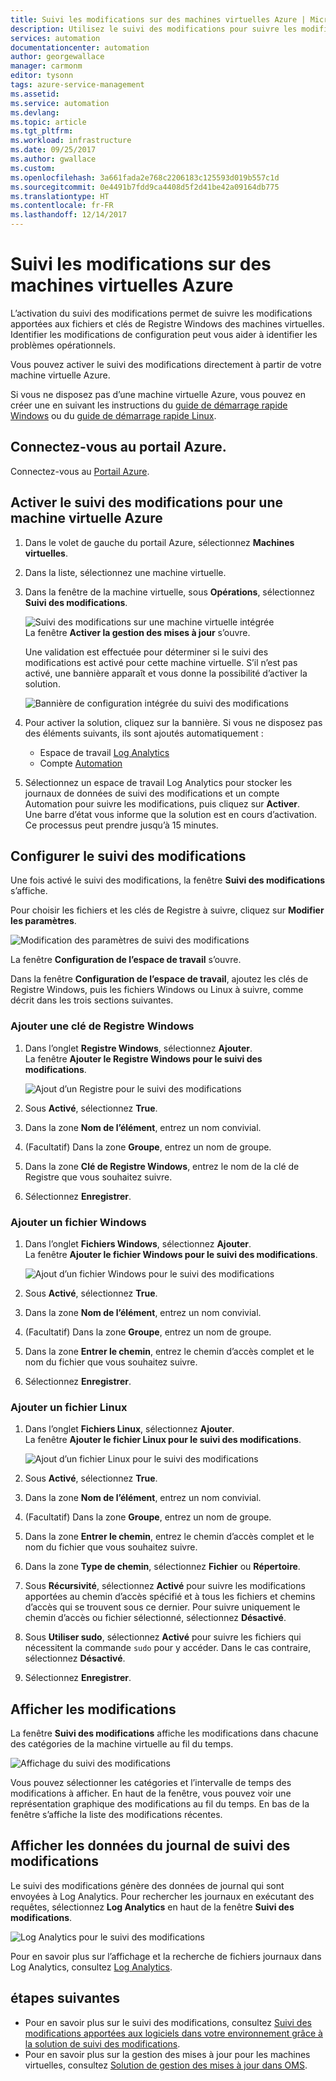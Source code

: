 ```yaml
---
title: Suivi les modifications sur des machines virtuelles Azure | Microsoft Docs
description: Utilisez le suivi des modifications pour suivre les modifications dans les fichiers et le Registre des machines virtuelles.
services: automation
documentationcenter: automation
author: georgewallace
manager: carmonm
editor: tysonn
tags: azure-service-management
ms.assetid: 
ms.service: automation
ms.devlang: 
ms.topic: article
ms.tgt_pltfrm: 
ms.workload: infrastructure
ms.date: 09/25/2017
ms.author: gwallace
ms.custom: 
ms.openlocfilehash: 3a661fada2e768c2206183c125593d019b557c1d
ms.sourcegitcommit: 0e4491b7fdd9ca4408d5f2d41be42a09164db775
ms.translationtype: HT
ms.contentlocale: fr-FR
ms.lasthandoff: 12/14/2017
---
```

# <a name="track-changes-in-your-azure-virtual-machines"></a>Suivi les modifications sur des machines virtuelles Azure

L’activation du suivi des modifications permet de suivre les modifications apportées aux fichiers et clés de Registre Windows des machines virtuelles. Identifier les modifications de configuration peut vous aider à identifier les problèmes opérationnels.

Vous pouvez activer le suivi des modifications directement à partir de votre machine virtuelle Azure.

Si vous ne disposez pas d’une machine virtuelle Azure, vous pouvez en créer une en suivant les instructions du [guide de démarrage rapide Windows](../virtual-machines/windows/quick-create-portal.md) ou du [guide de démarrage rapide Linux](../virtual-machines/linux/quick-create-portal.md).

## <a name="sign-in-to-the-azure-portal"></a>Connectez-vous au portail Azure.
Connectez-vous au [Portail Azure](https://portal.azure.com/).

## <a name="enable-change-tracking-for-an-azure-virtual-machine"></a>Activer le suivi des modifications pour une machine virtuelle Azure

1. Dans le volet de gauche du portail Azure, sélectionnez **Machines virtuelles**.
2. Dans la liste, sélectionnez une machine virtuelle.
3. Dans la fenêtre de la machine virtuelle, sous **Opérations**, sélectionnez **Suivi des modifications**. 

   ![Suivi des modifications sur une machine virtuelle intégrée](./media/automation-vm-change-tracking/change-onboard-vm-blade.png)  
    La fenêtre **Activer la gestion des mises à jour** s’ouvre.

    Une validation est effectuée pour déterminer si le suivi des modifications est activé pour cette machine virtuelle. S’il n’est pas activé, une bannière apparaît et vous donne la possibilité d’activer la solution.

   ![Bannière de configuration intégrée du suivi des modifications](./media/automation-vm-change-tracking/change-onboard-banner.png)

4. Pour activer la solution, cliquez sur la bannière. Si vous ne disposez pas des éléments suivants, ils sont ajoutés automatiquement :

   * Espace de travail [Log Analytics](../log-analytics/log-analytics-overview.md)
   * Compte [Automation](../automation/automation-offering-get-started.md)

5. Sélectionnez un espace de travail Log Analytics pour stocker les journaux de données de suivi des modifications et un compte Automation pour suivre les modifications, puis cliquez sur **Activer**.  
    Une barre d’état vous informe que la solution est en cours d’activation. Ce processus peut prendre jusqu’à 15 minutes.

## <a name="configure-change-tracking"></a>Configurer le suivi des modifications

Une fois activé le suivi des modifications, la fenêtre **Suivi des modifications** s’affiche. 

Pour choisir les fichiers et les clés de Registre à suivre, cliquez sur **Modifier les paramètres**.

   ![Modification des paramètres de suivi des modifications](./media/automation-vm-change-tracking/change-edit-settings.png)

   La fenêtre **Configuration de l’espace de travail** s’ouvre. 

Dans la fenêtre **Configuration de l’espace de travail**, ajoutez les clés de Registre Windows, puis les fichiers Windows ou Linux à suivre, comme décrit dans les trois sections suivantes.

### <a name="add-a-windows-registry-key"></a>Ajouter une clé de Registre Windows

1. Dans l’onglet **Registre Windows**, sélectionnez **Ajouter**.  
    La fenêtre **Ajouter le Registre Windows pour le suivi des modifications**.

   ![Ajout d’un Registre pour le suivi des modifications](./media/automation-vm-change-tracking/change-add-registry.png)

2. Sous **Activé**, sélectionnez **True**.
3. Dans la zone **Nom de l’élément**, entrez un nom convivial.
4. (Facultatif) Dans la zone **Groupe**, entrez un nom de groupe.
5. Dans la zone **Clé de Registre Windows**, entrez le nom de la clé de Registre que vous souhaitez suivre.
6. Sélectionnez **Enregistrer**.

### <a name="add-a-windows-file"></a>Ajouter un fichier Windows

1. Dans l’onglet **Fichiers Windows**, sélectionnez **Ajouter**.  
    La fenêtre **Ajouter le fichier Windows pour le suivi des modifications**.

   ![Ajout d’un fichier Windows pour le suivi des modifications](./media/automation-vm-change-tracking/change-add-win-file.png)

2. Sous **Activé**, sélectionnez **True**.
3. Dans la zone **Nom de l’élément**, entrez un nom convivial.
4. (Facultatif) Dans la zone **Groupe**, entrez un nom de groupe.
5. Dans la zone **Entrer le chemin**, entrez le chemin d’accès complet et le nom du fichier que vous souhaitez suivre.
6. Sélectionnez **Enregistrer**.

### <a name="add-a-linux-file"></a>Ajouter un fichier Linux

1. Dans l’onglet **Fichiers Linux**, sélectionnez **Ajouter**.  
    La fenêtre **Ajouter le fichier Linux pour le suivi des modifications**.

   ![Ajout d’un fichier Linux pour le suivi des modifications](./media/automation-vm-change-tracking/change-add-linux-file.png)

2. Sous **Activé**, sélectionnez **True**.
3. Dans la zone **Nom de l’élément**, entrez un nom convivial.
4. (Facultatif) Dans la zone **Groupe**, entrez un nom de groupe.
5. Dans la zone **Entrer le chemin**, entrez le chemin d’accès complet et le nom du fichier que vous souhaitez suivre.
6. Dans la zone **Type de chemin**, sélectionnez **Fichier** ou **Répertoire**.
7. Sous **Récursivité**, sélectionnez **Activé** pour suivre les modifications apportées au chemin d’accès spécifié et à tous les fichiers et chemins d’accès qui se trouvent sous ce dernier. Pour suivre uniquement le chemin d’accès ou fichier sélectionné, sélectionnez **Désactivé**.
8. Sous **Utiliser sudo**, sélectionnez **Activé** pour suivre les fichiers qui nécessitent la commande `sudo` pour y accéder. Dans le cas contraire, sélectionnez **Désactivé**.
9. Sélectionnez **Enregistrer**.

## <a name="view-changes"></a>Afficher les modifications

La fenêtre **Suivi des modifications** affiche les modifications dans chacune des catégories de la machine virtuelle au fil du temps.

   ![Affichage du suivi des modifications](./media/automation-vm-change-tracking/change-view-changes.png)

Vous pouvez sélectionner les catégories et l’intervalle de temps des modifications à afficher. En haut de la fenêtre, vous pouvez voir une représentation graphique des modifications au fil du temps. En bas de la fenêtre s’affiche la liste des modifications récentes.

## <a name="view-change-tracking-log-data"></a>Afficher les données du journal de suivi des modifications

Le suivi des modifications génère des données de journal qui sont envoyées à Log Analytics. Pour rechercher les journaux en exécutant des requêtes, sélectionnez **Log Analytics** en haut de la fenêtre **Suivi des modifications**.

   ![Log Analytics pour le suivi des modifications](./media/automation-vm-change-tracking/change-log-analytics.png)

Pour en savoir plus sur l’affichage et la recherche de fichiers journaux dans Log Analytics, consultez [Log Analytics](../log-analytics/log-analytics-overview.md).

## <a name="next-steps"></a>étapes suivantes

* Pour en savoir plus sur le suivi des modifications, consultez [Suivi des modifications apportées aux logiciels dans votre environnement grâce à la solution de suivi des modifications](../log-analytics/log-analytics-change-tracking.md).
* Pour en savoir plus sur la gestion des mises à jour pour les machines virtuelles, consultez [Solution de gestion des mises à jour dans OMS](../operations-management-suite/oms-solution-update-management.md).
